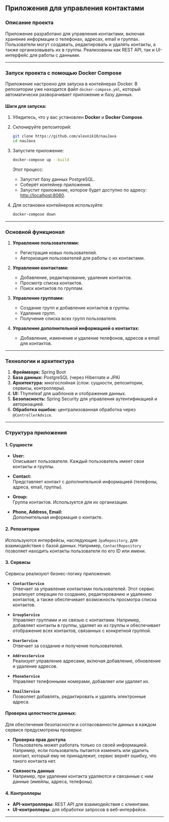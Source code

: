 ## Приложения для управления контактами

### Описание проекта  
Приложение разработано для управления контактами, включая хранение информации о телефонах, адресах, email и группах. Пользователи могут создавать, редактировать и удалять контакты, а также организовывать их в группы. Реализованы как REST API, так и UI-интерфейс для работы с данными.  

---

### Запуск проекта с помощью Docker Compose  

Приложение настроено для запуска в контейнерах Docker. В репозитории уже находится файл `docker-compose.yml`, который автоматически разворачивает приложение и базу данных.  

#### Шаги для запуска:  

1. Убедитесь, что у вас установлен **Docker** и **Docker Compose**.  

2. Склонируйте репозиторий:  
   ```bash
   git clone https://github.com/alexnik10/nauJava
   cd nauJava
   ```  

3. Запустите приложение:  
   ```bash
   docker-compose up --build
   ```  
   Этот процесс:  
   - Запустит базу данных PostgreSQL.  
   - Соберёт контейнер приложения.  
   - Запустит приложение, которое будет доступно по адресу: [http://localhost:8080](http://localhost:8080).  

4. Для остановки контейнеров используйте:  
   ```bash
   docker-compose down
   ```  

---

### Основной функционал  
1. **Управление пользователями:**  
   - Регистрация новых пользователей.  
   - Авторизация пользователей для работы с их контактами.  
   
2. **Управление контактами:**  
   - Добавление, редактирование, удаление контактов.  
   - Просмотр списка контактов.  
   - Поиск контактов по группам.  

3. **Управление группами:**  
   - Создание групп и добавление контактов в группы.  
   - Удаление групп.  
   - Получение списка всех групп пользователя.  

4. **Управление дополнительной информацией о контактах:**  
   - Добавление, изменение и удаление телефонов, адресов и email для контактов.  

---

### Технологии и архитектура  

1. **Фреймворк:** Spring Boot  
2. **База данных:** PostgreSQL (через Hibernate и JPA)  
3. **Архитектура:** многослойная (слои: сущности, репозитории, сервисы, контроллеры).  
4. **UI:** Thymeleaf для шаблонов и отображения данных.  
5. **Безопасность:** Spring Security для управления аутентификацией и авторизацией.  
6. **Обработка ошибок:** централизованная обработка через `@ControllerAdvice`.  

---

### Структура приложения  

#### 1. Сущности  

- **User:**  
  Описывает пользователя. Каждый пользователь имеет свои контакты и группы.  

- **Contact:**  
  Представляет контакт с дополнительной информацией (телефоны, адреса, email, группы).  

- **Group:**  
  Группа контактов. Используется для их организации.  

- **Phone, Address, Email:**  
  Дополнительная информация о контакте.  

#### 2. Репозитории  

Используются интерфейсы, наследующие `JpaRepository`, для взаимодействия с базой данных. Например, `ContactRepository` позволяет находить контакты пользователя по его ID или имени.  

#### 3. Сервисы  

Сервисы реализуют бизнес-логику приложения:  
- **`ContactService`**  
  Отвечает за управление контактами пользователей. Этот сервис реализует операции по созданию, редактированию и удалению контактов, а также обеспечивает возможность просмотра списка контактов.  

- **`GroupService`**  
  Управляет группами и их связью с контактами. Например, добавляет контакты в группы, удаляет их из группы и обеспечивает отображение всех контактов, связанных с конкретной группой.  

- **`UserService`**  
  Отвечает за  создание и получение пользователей.  

- **`AddressService`**  
  Реализует управление адресами, включая добавление, обновление и удаление адресов.  

- **`PhoneService`**  
  Управляет телефонными номерами, добавляет или удаляет их.  

- **`EmailService`**  
  Позволяет добавлять, редактировать и удалять электронные адреса.  

#### Проверка целостности данных:  
Для обеспечения безопасности и согласованности данных в каждом сервисе предусмотрены проверки:  
- **Проверка прав доступа**  
  Пользователь может работать только со своей информацией. Например, если пользователь пытается изменить или удалить контакт, который ему не принадлежит, сервис вернёт ошибку, что такого контакта нет.  

- **Связность данных**  
  Например, при удалении контакта удаляются и связанные с ним данные (имейлы, адреса, телефоны).  

#### 4. Контроллеры  

- **API-контроллеры:** REST API для взаимодействия с клиентами.  
- **UI-контроллеры:** для обработки запросов в веб-интерфейсе.  

---

